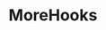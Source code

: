 ---
layout: home

title: MoreHooks
titleTemplate: 基于vue提炼的hooks

hero:
  name: MoreHooks
  text: 基于vue提炼的hooks
  tagline: 阅读 vueuse 源码的一些记录以及业务总结出的一套hooks
  image:
    src: /logo.svg
    alt: VitePress
  actions:
    - theme: brand
      text: 快速开始
      link: /guide/introduce
    - theme: alt
      text: 搜索-Hooks
      link: /functions
    - theme: alt
      text: GitHub
      link: https://github.com/M-cheng-web/morehook
    - theme: alt
      text: VueUse官网
      link: https://vueuse.org

features:
  - title: 含有部分 VueUse Hooks (一些会自定义)
    details: 感谢 vueuse 的贡献者们，作者受益匪浅
    icon: 🚀
  - title: 兼容 Vue3 和 Vue2
    details: 归功于 antfu 的 vue-demi 插件！
    icon: ⚡
---